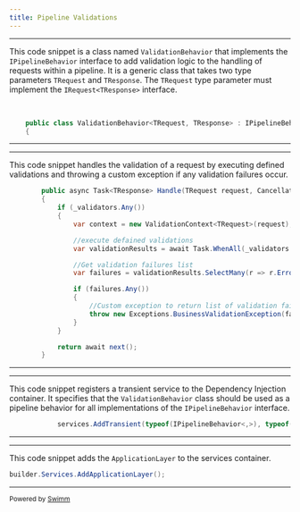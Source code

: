 ```yaml
---
title: Pipeline Validations
---
```

<SwmSnippet path="/Application/Beheaviors/ValidationBehavior.cs" line="6">

---

This code snippet is a class named <SwmToken path="/Application/Beheaviors/ValidationBehavior.cs" pos="6:5:5" line-data="    public class ValidationBehavior&lt;TRequest, TResponse&gt; : IPipelineBehavior&lt;TRequest, TResponse&gt; where TRequest : IRequest&lt;TResponse&gt;">`ValidationBehavior`</SwmToken> that implements the <SwmToken path="/Application/Beheaviors/ValidationBehavior.cs" pos="6:15:15" line-data="    public class ValidationBehavior&lt;TRequest, TResponse&gt; : IPipelineBehavior&lt;TRequest, TResponse&gt; where TRequest : IRequest&lt;TResponse&gt;">`IPipelineBehavior`</SwmToken> interface to add validation logic to the handling of requests within a pipeline. It is a generic class that takes two type parameters <SwmToken path="/Application/Beheaviors/ValidationBehavior.cs" pos="6:7:7" line-data="    public class ValidationBehavior&lt;TRequest, TResponse&gt; : IPipelineBehavior&lt;TRequest, TResponse&gt; where TRequest : IRequest&lt;TResponse&gt;">`TRequest`</SwmToken> and <SwmToken path="/Application/Beheaviors/ValidationBehavior.cs" pos="6:10:10" line-data="    public class ValidationBehavior&lt;TRequest, TResponse&gt; : IPipelineBehavior&lt;TRequest, TResponse&gt; where TRequest : IRequest&lt;TResponse&gt;">`TResponse`</SwmToken>. The <SwmToken path="/Application/Beheaviors/ValidationBehavior.cs" pos="6:7:7" line-data="    public class ValidationBehavior&lt;TRequest, TResponse&gt; : IPipelineBehavior&lt;TRequest, TResponse&gt; where TRequest : IRequest&lt;TResponse&gt;">`TRequest`</SwmToken> type parameter must implement the <SwmToken path="/Application/Beheaviors/ValidationBehavior.cs" pos="6:29:32" line-data="    public class ValidationBehavior&lt;TRequest, TResponse&gt; : IPipelineBehavior&lt;TRequest, TResponse&gt; where TRequest : IRequest&lt;TResponse&gt;">`IRequest<TResponse>`</SwmToken> interface.

&nbsp;

```c#
    public class ValidationBehavior<TRequest, TResponse> : IPipelineBehavior<TRequest, TResponse> where TRequest : IRequest<TResponse>
    {
```

---

</SwmSnippet>

<SwmSnippet path="/Application/Beheaviors/ValidationBehavior.cs" line="15">

---

This code snippet handles the validation of a request by executing defined validations and throwing a custom exception if any validation failures occur.

```c#
        public async Task<TResponse> Handle(TRequest request, CancellationToken cancellationToken, RequestHandlerDelegate<TResponse> next)
        {
            if (_validators.Any())
            {
                var context = new ValidationContext<TRequest>(request);

                //execute defained validations
                var validationResults = await Task.WhenAll(_validators.Select(x => x.ValidateAsync(context, cancellationToken)));

                //Get validation failures list
                var failures = validationResults.SelectMany(r => r.Errors).Where(f => f != null).ToList();

                if (failures.Any())
                {
                    //Custom exception to return list of validation failures
                    throw new Exceptions.BusinessValidationException(failures);
                }
            }

            return await next();
        }
```

---

</SwmSnippet>

<SwmSnippet path="/Application/ServiceExtensions.cs" line="34">

---

This code snippet registers a transient service to the Dependency Injection container. It specifies that the <SwmToken path="/Application/Beheaviors/ValidationBehavior.cs" pos="6:5:5" line-data="    public class ValidationBehavior&lt;TRequest, TResponse&gt; : IPipelineBehavior&lt;TRequest, TResponse&gt; where TRequest : IRequest&lt;TResponse&gt;">`ValidationBehavior`</SwmToken> class should be used as a pipeline behavior for all implementations of the <SwmToken path="/Application/Beheaviors/ValidationBehavior.cs" pos="6:15:15" line-data="    public class ValidationBehavior&lt;TRequest, TResponse&gt; : IPipelineBehavior&lt;TRequest, TResponse&gt; where TRequest : IRequest&lt;TResponse&gt;">`IPipelineBehavior`</SwmToken> interface.

```c#
            services.AddTransient(typeof(IPipelineBehavior<,>), typeof(ValidationBehavior<,>));
```

---

</SwmSnippet>

<SwmSnippet path="/WebAPI/Program.cs" line="13">

---

This code snippet adds the `ApplicationLayer` to the services container.

```c#
builder.Services.AddApplicationLayer();
```

---

</SwmSnippet>

<SwmMeta version="3.0.0" repo-id="Z2l0aHViJTNBJTNBV2ViQVBJLU9uaW9uJTNBJTNBMTk1MExhYnM=" repo-name="WebAPI-Onion"><sup>Powered by [Swimm](https://app.swimm.io/)</sup></SwmMeta>
